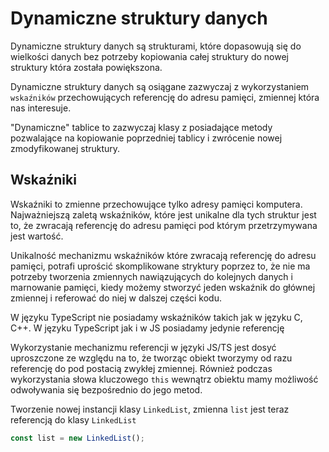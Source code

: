 # Dynamiczne struktury danych

Dynamiczne struktury danych są strukturami, które dopasowują się do wielkości danych bez potrzeby kopiowania całej struktury do nowej struktury która została powiększona.

Dynamiczne struktury danych są osiągane zazwyczaj z wykorzystaniem `wskaźników` przechowujących referencję do adresu pamięci, zmiennej która nas interesuje.

"Dynamiczne" tablice to zazwyczaj klasy z posiadające metody pozwalające na kopiowanie poprzedniej tablicy i zwrócenie nowej zmodyfikowanej struktury.

## Wskaźniki

Wskaźniki to zmienne przechowujące tylko adresy pamięci komputera. Najważniejszą zaletą wskaźników, które jest unikalne dla tych struktur jest to, że zwracają referencję do adresu pamięci pod którym przetrzymywana jest wartość.

Unikalność mechanizmu wskaźników które zwracają referencję do adresu pamięci, potrafi uprościć skomplikowane stryktury poprzez to, że nie ma potrzeby tworzenia zmiennych nawiązujących do kolejnych danych i marnowanie pamięci, kiedy możemy stworzyć jeden wskaźnik do głównej zmiennej i referować do niej w dalszej części kodu.

W języku TypeScript nie posiadamy wskaźników takich jak w języku C, C++. W języku TypeScript jak i w JS posiadamy jedynie referencję

Wykorzystanie mechanizmu referencji w języki JS/TS jest dosyć uproszczone ze względu na to, że tworząc obiekt tworzymy od razu referencję do pod postacią zwykłej zmiennej. Również podczas wykorzystania słowa kluczowego `this` wewnątrz obiektu mamy możliwość odwoływania się bezpośrednio do jego metod.

Tworzenie nowej instancji klasy `LinkedList`, zmienna `list` jest teraz referencją do klasy `LinkedList`

```ts
const list = new LinkedList();
```
